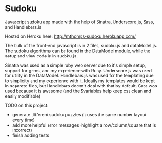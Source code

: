 Sudoku
======

Javascript sudoku app made with the help of Sinatra, Underscore.js, Sass, and Handlebars.js

Hosted on Heroku here: http://mthomps-sudoku.herokuapp.com/

The bulk of the front-end javascript is in 2 files, sudoku.js and dataModel.js. 
The sudoku algorithms can be found in the DataModel module, while the setup and view code is in sudoku.js.

Sinatra was used as a simple ruby web server due to it's simple setup, support for gems, and my experience with Ruby. Underscore.js was used for utility in the DataModel. Handlebars.js was used for the templating due to simplicity and my experience with it. Ideally my templates would be kept in separate files, but Handlebars doesn't deal with that by default. Sass was used because it is awesome (and the $variables help keep css clean and easily modifiable)

TODO on this project:
  - generate different sudoku puzzles (it uses the same number layout every time)
  - add more helpful error messages (highlight a row/column/square that is incorrect)
  - finish adding tests
